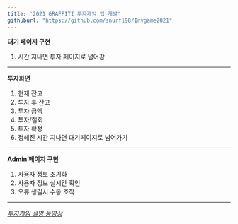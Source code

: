 ```yaml
---
title: '2021 GRAFFITI 투자게임 앱 개발'
githuburl: "https://github.com/snurf198/Invgame2021"
---
```

**대기 페이지 구현**    
1. 시간 지나면 투자 페이지로 넘어감
* * * 

**투자화면**  
1. 현재 잔고
2. 투자 후 잔고
3. 투자 금액
4. 투자/철회
5. 투자 확정
6. 정해진 시간 지나면 대기페이지로 넘어가기
* * *

**Admin 페이지 구현**  
1. 사용자 정보 초기화
2. 사용자 정보 실시간 확인
3. 오류 생길시 수동 조작
* * *

*[투자게임 설명 동영상](https://www.youtube.com/watch?v=Uq7ensouxB4)*
